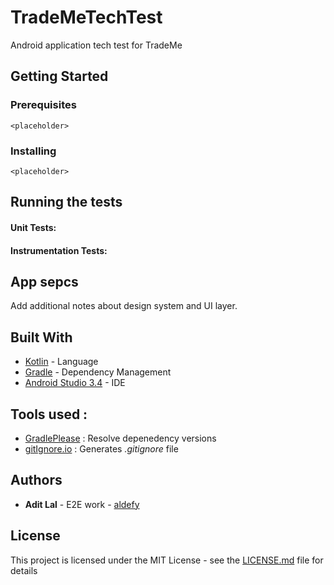 # TradeMeTechTest

Android application tech test for TradeMe

## Getting Started

<placeholder>

### Prerequisites

```
<placeholder>
```

### Installing

```
<placeholder>
```


## Running the tests

#### Unit Tests:
#### Instrumentation Tests:

## App sepcs

Add additional notes about design system and UI layer.

## Built With

* [Kotlin](https://kotlinlang.org/) - Language
* [Gradle](https://gradle.org/) - Dependency Management
* [Android Studio 3.4](https://developer.android.com/studio/) - IDE


## Tools used :
- [GradlePlease](http://gradleplease.appspot.com/) : Resolve depenedency versions
- [gitIgnore.io](http://gitignore.io) : Generates _.gitignore_ file


## Authors

* **Adit Lal** - E2E work - [aldefy](https://github.com/aldefy)

## License

This project is licensed under the MIT License - see the [LICENSE.md](LICENSE.md) file for details
